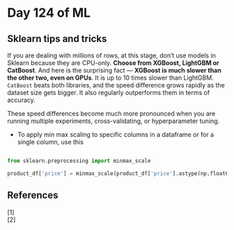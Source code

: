 # Day 124 of ML 


## Sklearn tips and tricks 


If you are dealing with millions of rows, at this stage, don’t use models in Sklearn because they are CPU-only. **Choose from XGBoost, LightGBM or CatBoost**. And here is the surprising fact — **XGBoost is much slower than the other two, even on GPUs**. It is up to 10 times slower than LightGBM. `CatBoost` beats both libraries, and the speed difference grows rapidly as the dataset size gets bigger. It also regularly outperforms them in terms of accuracy.

These speed differences become much more pronounced when you are running multiple experiments, cross-validating, or hyperparameter tuning.


* To apply min max scaling to specific columns in a dataframe or for a single column, use this

```python

from sklearn.preprocessing import minmax_scale

product_df['price'] = minmax_scale(product_df['price'].astype(np.float64))

```


**References**
------------
[1]  
[2]

